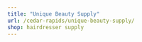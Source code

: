 ```yaml
---
title: "Unique Beauty Supply"
url: /cedar-rapids/unique-beauty-supply/
shop: hairdresser supply
---
```

